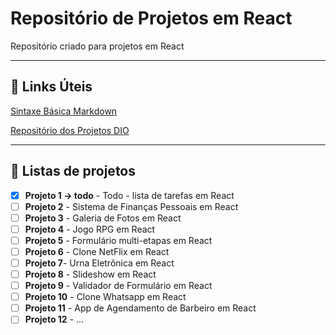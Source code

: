 #  Repositório de Projetos em React

Repositório criado para projetos em React



---

## :link: Links Úteis 

[Sintaxe Básica Markdown](https://www.markdownguide.org/basic-syntax/)

[Repositório dos Projetos DIO](https://github.com/paulodelphos/Projetos-Digital-Innovation-One)



---

## :bookmark_tabs: Listas de projetos

- [x] **Projeto 1 -> todo** - Todo - lista de tarefas em React
- [ ] **Projeto 2** - Sistema de Finanças Pessoais em React
- [ ] **Projeto 3** - Galeria de Fotos em React
- [ ] **Projeto 4** - Jogo RPG em React
- [ ] **Projeto 5** - Formulário multi-etapas em React
- [ ] **Projeto 6** - Clone NetFlix em React
- [ ] **Projeto 7**- Urna Eletrônica em React
- [ ] **Projeto 8** - Slideshow em React
- [ ] **Projeto 9** - Validador de Formulário em React
- [ ] **Projeto 10** - Clone Whatsapp em React
- [ ] **Projeto 11** - App de Agendamento de Barbeiro em React
- [ ] **Projeto 12** - ...
